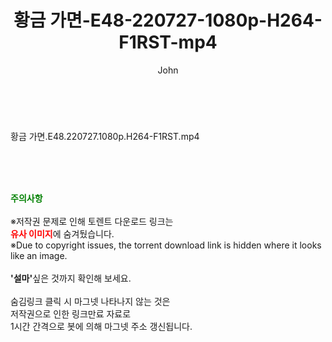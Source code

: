 ﻿---
layout: post
title:  "황금 가면-E48-220727-1080p-H264-F1RST-mp4"
author: John
categories: [ 드라마 ]
tags: [  ]
image:  
description: "황금 가면-E48-220727-1080p-H264-F1RST-mp4 torrent 정보 공유"
toc: true
toc_sticky: true
---

<br>
<div class="view-img">
<a class="view_image" href="https://torrentmobile59.com/bbs/view_image.php?fn=%2Fdata%2Ffile%2Fdrama%2F2345726642_ALOsNcxj_f6990ce1395f63d953e6245cdfce32b11314d395.jpg" target="_blank"><img alt="" class="img-tag" content="https://torrentmobile59.com/data/file/drama/2345726642_ALOsNcxj_f6990ce1395f63d953e6245cdfce32b11314d395.jpg" itemprop="image" src="https://torrentmobile59.com/data/file/drama/thumb-2345726642_ALOsNcxj_f6990ce1395f63d953e6245cdfce32b11314d395_835x2212.jpg"/></a></div><div class="view-content" itemprop="description">
<p>황금 가면.E48.220727.1080p.H264-F1RST.mp4<br/></p> </div>
    
<br><br><br>
<p data-ke-size="size16"><b><span style="color: green;">주의사항</span></b><br /><br />※저작권 문제로 인해 토렌트 다운로드 링크는<br /><b><span style="color: red;">유사 이미지</span></b>에 숨겨뒀습니다.<br />※Due to copyright issues, the torrent download link is hidden where it looks like an image.<br /><br /><b>'설마'</b>싶은 것까지 확인해 보세요.<br /><br />숨김링크 클릭 시 마그넷 나타나지 않는 것은<br />저작권으로 인한 링크만료 자료로<br />1시간 간격으로 봇에 의해 마그넷 주소 갱신됩니다.</p>
